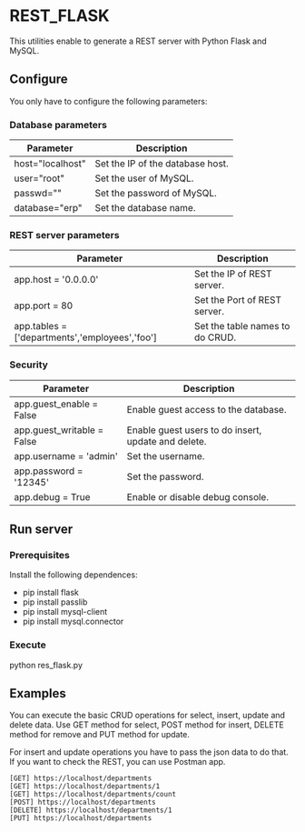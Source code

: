 # REST_FLASK

This utilities enable to generate a REST server with Python Flask and MySQL.

## Configure

You only have to configure the following parameters:

### Database parameters

| Parameter| Description |
|--|--|
| host="localhost"| Set the IP of the database host.|
| user="root"| Set the user of MySQL.|
| passwd=""| Set the password of MySQL.|
| database="erp"| Set the database name.|

### REST server parameters
| Parameter| Description |
|--|--|
| app.host = '0.0.0.0'| Set the IP of REST server.|
| app.port = 80| Set the Port of REST server.|
| app.tables = ['departments','employees','foo']| Set the table names to do CRUD.|

### Security
| Parameter| Description |
|--|--|
| app.guest_enable = False | Enable guest access to the database.|
| app.guest_writable = False| Enable guest users to do insert, update and delete.|
| app.username = 'admin'| Set the username.|
| app.password = '12345'| Set the password.|
| app.debug = True| Enable or disable debug console.|

## Run server

### Prerequisites
Install the following dependences:

 - pip install flask
 - pip install passlib
 - pip install mysql-client
 - pip install mysql.connector 

### Execute
python res_flask.py

## Examples
You can execute the basic CRUD operations for select, insert, update and delete data. Use GET method for select, POST method for insert, DELETE method for remove and PUT method for update.

For insert and update operations you have to pass the json data to do that.  If you want to check the REST, you can use Postman app.

    [GET] https://localhost/departments 
    [GET] https://localhost/departments/1
    [GET] https://localhost/departments/count
    [POST] https://localhost/departments
    [DELETE] https://localhost/departments/1
    [PUT] https://localhost/departments   

